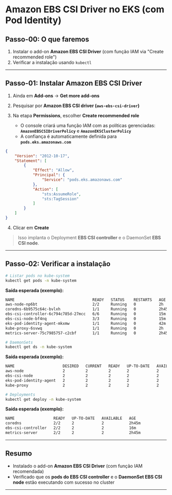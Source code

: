 # Amazon EBS CSI Driver no EKS (com Pod Identity)

## Passo-00: O que faremos

1. Instalar o add-on **Amazon EBS CSI Driver** (com função IAM via "Create recommended role")
2. Verificar a instalação usando `kubectl`

---

## Passo-01: Instalar Amazon EBS CSI Driver

1. Ainda em **Add-ons** → **Get more add-ons**
2. Pesquisar por **Amazon EBS CSI driver (`aws-ebs-csi-driver`)**
3. Na etapa **Permissions**, escolher **Create recommended role**

   * O console criará uma função IAM com as políticas gerenciadas:
     **`AmazonEBSCSIDriverPolicy`** e **`AmazonEKSClusterPolicy`**
   * A confiança é automaticamente definida para **`pods.eks.amazonaws.com`**

```json
{
    "Version": "2012-10-17",
    "Statement": [
        {
            "Effect": "Allow",
            "Principal": {
                "Service": "pods.eks.amazonaws.com"
            },
            "Action": [
                "sts:AssumeRole",
                "sts:TagSession"
            ]
        }
    ]
}
```

4. Clicar em **Create**

> Isso implanta o Deployment **EBS CSI controller** e o DaemonSet **EBS CSI node**.

---

## Passo-02: Verificar a instalação

```bash
# Listar pods no kube-system
kubectl get pods -n kube-system
```

**Saída esperada (exemplo):**

```bash
NAME                                  READY   STATUS    RESTARTS   AGE
aws-node-np6bt                        2/2     Running   0          2h
coredns-6b9575c64c-bvlxh              1/1     Running   0          2h45m
ebs-csi-controller-6c794c785d-27mcc   6/6     Running   0          15m
ebs-csi-node-bf4nq                    3/3     Running   0          15m
eks-pod-identity-agent-mkxmw          1/1     Running   0          42m
kube-proxy-6svwq                      1/1     Running   0          2h
metrics-server-75c7985757-c2cbf       1/1     Running   0          2h45m
```

```bash
# DaemonSets
kubectl get ds -n kube-system
```

**Saída esperada (exemplo):**

```bash
NAME                     DESIRED   CURRENT   READY   UP-TO-DATE   AVAILABLE   NODE SELECTOR              AGE
aws-node                 2         2         2       2            2           <none>                     2h45m
ebs-csi-node             2         2         2       2            2           kubernetes.io/os=linux     15m
eks-pod-identity-agent   2         2         2       2            2           <none>                     42m
kube-proxy               2         2         2       2            2           <none>                     2h45m
```

```bash
# Deployments
kubectl get deploy -n kube-system
```

**Saída esperada (exemplo):**

```bash
NAME                 READY   UP-TO-DATE   AVAILABLE   AGE
coredns              2/2     2            2           2h45m
ebs-csi-controller   2/2     2            2           16m
metrics-server       2/2     2            2           2h45m
```

---

## Resumo

* Instalado o add-on **Amazon EBS CSI Driver** (com função IAM recomendada)
* Verificado que os **pods do EBS CSI controller** e o **DaemonSet EBS CSI node** estão executando com sucesso no cluster

---
